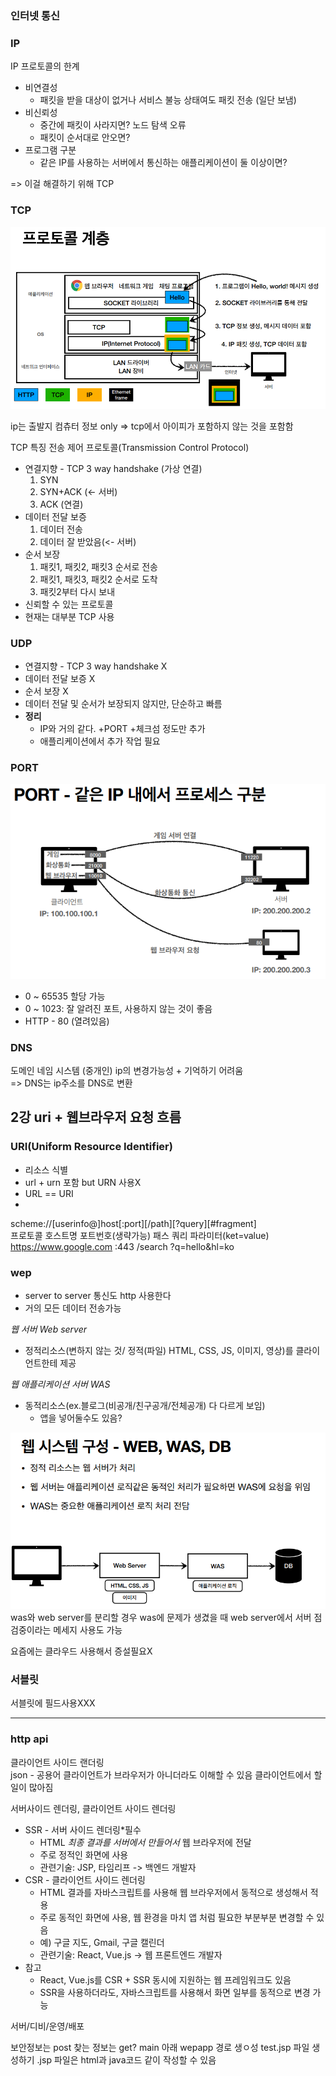
### 인터넷 통신


### IP

IP 프로토콜의 한계
- 비연결성
  - 패킷을 받을 대상이 없거나 서비스 불능 상태여도 패킷 전송 (일단 보냄)
- 비신뢰성
  - 중간에 패킷이 사라지면? 노드 탐색 오류
  - 패킷이 순서대로 안오면?
- 프로그램 구분
  - 같은 IP를 사용하는 서버에서 통신하는 애플리케이션이 둘 이상이면?

=> 이걸 해결하기 위해 TCP

### TCP
![img.png](img.png)

ip는 출발지 컴츄터 정보 only
=> tcp에서 아이피가 포함하지 않는 것을 포함함

TCP 특징
전송 제어 프로토콜(Transmission Control Protocol)
- 연결지향 - TCP 3 way handshake (가상 연결)
  1. SYN
  2. SYN+ACK (<- 서버)
  3. ACK (연결)
- 데이터 전달 보증
  1. 데이터 전송
  2. 데이터 잘 받았음(<- 서버)
- 순서 보장
  1. 패킷1, 패킷2, 패킷3 순서로 전송
  2. 패킷1, 패킷3, 패킷2 순서로 도착
  3. 패킷2부터 다시 보내
- 신뢰할 수 있는 프로토콜
- 현재는 대부분 TCP 사용

### UDP
- 연결지향 - TCP 3 way handshake X
- 데이터 전달 보증 X
- 순서 보장 X
- 데이터 전달 및 순서가 보장되지 않지만, 단순하고 빠름   
- **정리**
  - IP와 거의 같다. +PORT +체크섬 정도만 추가
  - 애플리케이션에서 추가 작업 필요

### PORT

![img_1.png](img_1.png)

- 0 ~ 65535 할당 가능
- 0 ~ 1023: 잘 알려진 포트, 사용하지 않는 것이 좋음
- HTTP - 80 (열려있음)


### DNS
도메인 네임 시스템 (중개인)
ip의 변경가능성 + 기억하기 어려움  
=> DNS는 ip주소를 DNS로 변환



## 2강 uri + 웹브라우저 요청 흐름

### URI(Uniform Resource Identifier)
- 리소스 식별
- url + urn 포함 but URN 사용X
- URL == URI
- 

scheme://[userinfo@]host[:port][/path][?query][#fragment]    
프로토콜  호스트명   포트번호(생략가능) 패스   쿼리 파라미터(ket=value)   
https://www.google.com  :443    /search  ?q=hello&hl=ko   



### wep
- server to server 통신도 http 사용한다
- 거의 모든 데이터 전송가능

*웹 서버 Web server*
- 정적리소스(변하지 않는 것/ 정적(파일) HTML, CSS, JS, 이미지, 영상)를 클라이언트한테 제공

*웹 애플리케이션 서버 WAS*
- 동적리소스(ex.블로그(비공개/친구공개/전체공개) 다 다르게 보임)
  - 앱을 넣어둘수도 있음?

![img_2.png](img_2.png)
was와 web server를 분리할 경우 was에 문제가 생겼을 때 web server에서 서버 점검중이라는 메세지 사용도 가능

요즘에는 클라우드 사용해서 증설필요X

### 서블릿
서블릿에 필드사용XXX


---

### http api
클라이언트 사이드 랜더링   
json - 공용어
클라이언트가 브라우저가 아니더라도 이해할 수 있음
클라이언트에서 할 일이 많아짐

서버사이드 렌더링, 클라이언트 사이드 렌더링
- SSR - 서버 사이드 렌더링*필수
  - HTML _최종 결과를 서버에서 만들어서_ 웹 브라우저에 전달
  - 주로 정적인 화면에 사용
  - 관련기술: JSP, 타임리프 -> 백엔드 개발자
- CSR - 클라이언트 사이드 렌더링
  - HTML 결과를 자바스크립트를 사용해 웹 브라우저에서 동적으로 생성해서 적용
  - 주로 동적인 화면에 사용, 웹 환경을 마치 앱 처럼 필요한 부분부분 변경할 수 있음
  - 예) 구글 지도, Gmail, 구글 캘린더
  - 관련기술: React, Vue.js -> 웹 프론트엔드 개발자
- 참고
  - React, Vue.js를 CSR + SSR 동시에 지원하는 웹 프레임워크도 있음
  - SSR을 사용하더라도, 자바스크립트를 사용해서 화면 일부를 동적으로 변경 가능

서버/디비/운영/배포

보안정보는 post
찾는 정보는 get?
main 아래 wepapp 경로 생ㅇ성
test.jsp 파일 생성하기
.jsp 파일은 html과 java코드 같이 작성할 수 있음